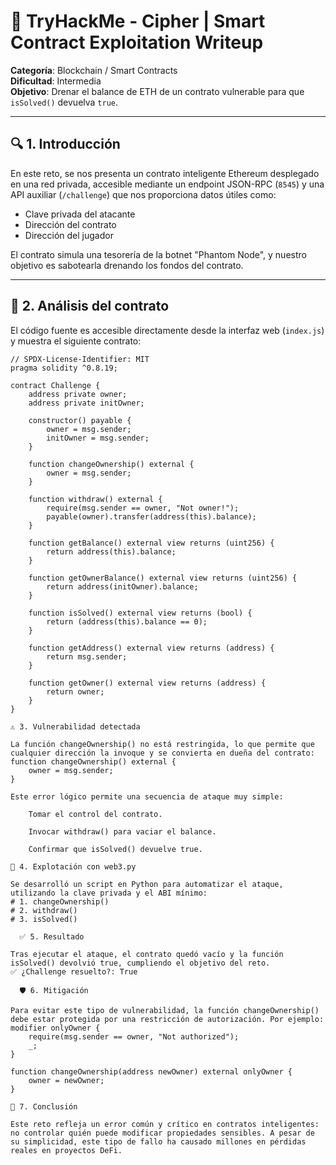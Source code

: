 # 🧠 TryHackMe - Cipher | Smart Contract Exploitation Writeup

**Categoría**: Blockchain / Smart Contracts  
**Dificultad**: Intermedia  
**Objetivo**: Drenar el balance de ETH de un contrato vulnerable para que `isSolved()` devuelva `true`.

---

## 🔍 1. Introducción

En este reto, se nos presenta un contrato inteligente Ethereum desplegado en una red privada, accesible mediante un endpoint JSON-RPC (`8545`) y una API auxiliar (`/challenge`) que nos proporciona datos útiles como:

- Clave privada del atacante
- Dirección del contrato
- Dirección del jugador

El contrato simula una tesorería de la botnet "Phantom Node", y nuestro objetivo es sabotearla drenando los fondos del contrato.

---

## 🔎 2. Análisis del contrato

El código fuente es accesible directamente desde la interfaz web (`index.js`) y muestra el siguiente contrato:

```solidity
// SPDX-License-Identifier: MIT
pragma solidity ^0.8.19;

contract Challenge {
    address private owner;
    address private initOwner;

    constructor() payable {
        owner = msg.sender;
        initOwner = msg.sender;
    }

    function changeOwnership() external {
        owner = msg.sender;
    }

    function withdraw() external {
        require(msg.sender == owner, "Not owner!");
        payable(owner).transfer(address(this).balance);
    }

    function getBalance() external view returns (uint256) {
        return address(this).balance;
    }

    function getOwnerBalance() external view returns (uint256) {
        return address(initOwner).balance;
    }

    function isSolved() external view returns (bool) {
        return (address(this).balance == 0);
    }

    function getAddress() external view returns (address) {
        return msg.sender;
    }

    function getOwner() external view returns (address) {
        return owner;
    }
}

⚠️ 3. Vulnerabilidad detectada

La función changeOwnership() no está restringida, lo que permite que cualquier dirección la invoque y se convierta en dueña del contrato:
function changeOwnership() external {
    owner = msg.sender;
}

Este error lógico permite una secuencia de ataque muy simple:

    Tomar el control del contrato.

    Invocar withdraw() para vaciar el balance.

    Confirmar que isSolved() devuelve true.

🚀 4. Explotación con web3.py

Se desarrolló un script en Python para automatizar el ataque, utilizando la clave privada y el ABI mínimo:
# 1. changeOwnership()
# 2. withdraw()
# 3. isSolved()

  ✅ 5. Resultado

Tras ejecutar el ataque, el contrato quedó vacío y la función isSolved() devolvió true, cumpliendo el objetivo del reto.
✅ ¿Challenge resuelto?: True

  🛡️ 6. Mitigación

Para evitar este tipo de vulnerabilidad, la función changeOwnership() debe estar protegida por una restricción de autorización. Por ejemplo:
modifier onlyOwner {
    require(msg.sender == owner, "Not authorized");
    _;
}

function changeOwnership(address newOwner) external onlyOwner {
    owner = newOwner;
}

🧩 7. Conclusión

Este reto refleja un error común y crítico en contratos inteligentes: no controlar quién puede modificar propiedades sensibles. A pesar de su simplicidad, este tipo de fallo ha causado millones en pérdidas reales en proyectos DeFi.
